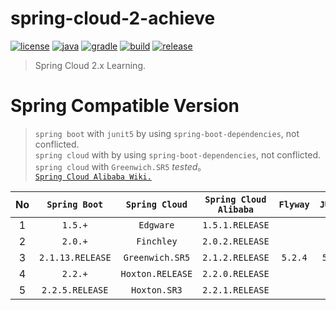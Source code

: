 # spring-cloud-2-achieve

[![license](https://img.shields.io/badge/license-MIT-green.svg?style=flat&logo=github)](https://www.mit-license.org)
[![java](https://img.shields.io/badge/java-11-brightgreen.svg?style=flat&logo=java)](https://www.oracle.com/java/technologies/javase-downloads.html)
[![gradle](https://img.shields.io/badge/gradle-5.6.2-brightgreen.svg?style=flat&logo=gradle)](https://docs.gradle.org/5.6.2/userguide/installation.html)
[![build](https://github.com/aaric/spring-cloud-2-achieve/workflows/build/badge.svg)](https://github.com/aaric/spring-cloud-2-achieve/actions)
[![release](https://img.shields.io/badge/release-0.8.1-blue.svg)](https://github.com/aaric/spring-cloud-2-achieve/releases)

> Spring Cloud 2.x Learning.

# Spring Compatible Version

> `spring boot` with `junit5` by using `spring-boot-dependencies`, not conflicted.  
> `spring cloud` with by using `spring-boot-dependencies`, not conflicted.  
> `spring cloud` with `Greenwich.SR5` *tested*。  
> [`Spring Cloud Alibaba Wiki.`](https://github.com/alibaba/spring-cloud-alibaba/wiki/%E7%89%88%E6%9C%AC%E8%AF%B4%E6%98%8E#%E6%AF%95%E4%B8%9A%E7%89%88%E6%9C%AC%E4%BE%9D%E8%B5%96%E5%85%B3%E7%B3%BB%E6%8E%A8%E8%8D%90%E4%BD%BF%E7%94%A8)

|No|`Spring Boot`|`Spring Cloud`|`Spring Cloud Alibaba`|`Flyway`|`JUnit5`|*Remark*|
|:-:|:----------:|:------------:|:--------------------:|:------:|:------:|:------:|
|1|`1.5.+`|`Edgware`|`1.5.1.RELEASE`|||*unknown*|
|2|`2.0.+`|`Finchley`|`2.0.2.RELEASE`|||*unknown*|
|3|`2.1.13.RELEASE`|`Greenwich.SR5`|`2.1.2.RELEASE`|`5.2.4`|`5.3.2`|**tested**|
|4|`2.2.+`|`Hoxton.RELEASE`|`2.2.0.RELEASE`|||*unknown*|
|5|`2.2.5.RELEASE`|`Hoxton.SR3`|`2.2.1.RELEASE`|||**tested**|
